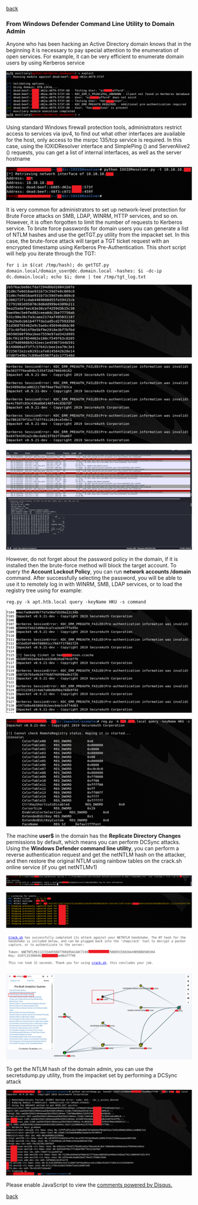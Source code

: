 [back](/)

### From Windows Defender Command Line Utility to Domain Admin

Anyone who has been hacking an Active Directory domain knows that in the beginning it is necessary to pay special attention to the enumeration of open services. For example, it can be very efficient to enumerate domain users by using Kerberos service

![Image](/img/ad_tricks/1.png)

Using standard Windows firewall protection tools, administrators restrict access to services via ipv4, to find out what other interfaces are available for the host, only access to the msrpc 135/tcp service is required. In this case, using the IOXIDResolver interface and SimplePing () and ServerAlive2 () requests, you can get a list of internal interfaces, as well as the server hostname

![Image](/img/ad_tricks/winrm.png)

It is very common for administrators to set up network-level protection for Brute Force attacks on SMB, LDAP, WINRM, HTTP services, and so on. However, it is often forgotten to limit the number of requests to Kerberos service. To brute force passwords for domain users you can generate a list of NTLM hashes and use the getTGT.py utility from the impacket set. In this case, the brute-force attack will target a TGT ticket request with an encrypted timestamp using Kerberos Pre-Authentication. 
This short script will help you iterate through the TGT:

```
for i in $(cat /tmp/hash); do getTGT.py domain.local/domain_user@dc.domain.local -hashes: $i -dc-ip dc.domain.local; echo $i; done | tee /tmp/tgt_log.txt
```

![Image](/img/ad_tricks/2.png)

![Image](/img/ad_tricks/3.png)

![Image](/img/ad_tricks/4.png)

However, do not forget about the password policy in the domain, if it is installed then the brute-force method will block the target account. To query the **Account Lockout Policy**, you can run **network accounts /domain** command. After successfully selecting the password, you will be able to use it to remotely log in with WINRM, SMB, LDAP services, or to load the registry tree using for example:

```
reg.py -k apt.htb.local query -keyName HKU -s command
```

![Image](/img/ad_tricks/5.png)

![Image](/img/ad_tricks/6.png)

The machine **user$** in the domain has the **Replicate Directory Changes** permissions by default, which means you can perform DCSync attacks. Using the **Windows Defender command line utility**, you can perform a reverse authentication request and get the netNTLM hash on the attacker, and then restore the original NTLM using rainbow tables on the crack.sh online service (if you get netNTLMv1)

![Image](/img/ad_tricks/7.png)

![Image](/img/ad_tricks/8.png)

![Image](/img/ad_tricks/9.png)

![Image](/img/ad_tricks/10.png)

To get the NTLM hash of the domain admin, you can use the secretsdump.py utility, from the impacket set by performing a DCSync attack

![Image](/img/ad_tricks/11.png)

<div id="disqus_thread"></div>
<script>
(function() { // DON'T EDIT BELOW THIS LINE
var d = document, s = d.createElement('script');
s.src = 'https://hackitfaster-hopto-org.disqus.com/embed.js';
s.setAttribute('data-timestamp', +new Date());
(d.head || d.body).appendChild(s);
})();
</script>
<noscript>Please enable JavaScript to view the <a href="https://disqus.com/?ref_noscript">comments powered by Disqus.</a></noscript>

[back](/)